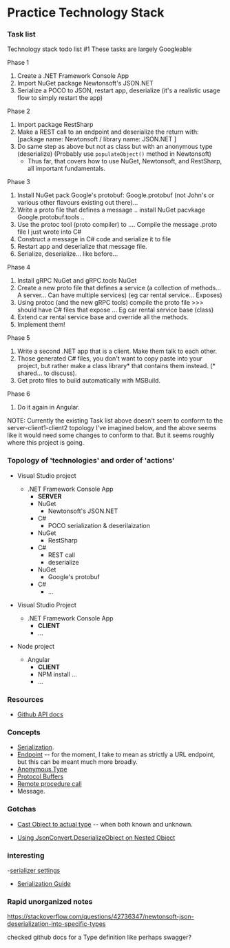 # Practice Technology Stack


### Task list

Technology stack todo list #1 
These tasks are largely Googleable

Phase 1
1. Create a .NET Framework Console App
1. Import NuGet package Newtonsoft's JSON.NET
1. Serialize a POCO to JSON, restart app, deserialize (it's a realistic usage flow to simply restart the app)

Phase 2
1. Import package RestSharp
1. Make a REST call to an endpoint and deserialize the return with: [package name: Newtonsoft / library name: JSON.NET ] 
1. Do same step as above but not as class but with an anonymous type (deserialize) (Probably use `populateObject()` method in Newtonsoft) 
	* Thus far, that covers how to use NuGet, Newtonsoft, and RestSharp, all important fundamentals.

Phase 3
1. Install NuGet pack Google's protobuf: Google.protobuf (not John's or various other flavours existing out there)...
1. Write a proto file that defines a message .. install NuGet pacvkage Google.protobuf.tools ..
1. Use the protoc tool (proto compiler) to .... Compile the message .proto file I just wrote into C#  
1. Construct a message in C# code and serialize it to file
1. Restart app and deserialize that message file.
1. Serialize, deserialize... like before...

Phase 4
1. Install gRPC NuGet and gRPC.tools NuGet
1. Create a new proto file that defines a service (a collection of methods... A server... Can have multiple services) (eg car rental service... Exposes)
1. Using protoc (and the new gRPC tools) compile the proto file >>> should have C# files that expose ... Eg car rental service base (class)
1. Extend car rental service base and override all the methods.
1. Implement them!

Phase 5
1. Write a second .NET app that is a client. Make them talk to each other.
1. Those generated C# files, you don't want to copy paste into your project, but rather make a class library* that contains them instead. (* shared... to discuss).
1. Get proto files to build automatically with MSBuild.

Phase 6
1. Do it again in Angular.

NOTE: Currently the existing Task list above doesn't seem to conform to the server-client1-client2 topology I've imagined below, and the above seems like it would need some changes to conform to that. But it seems roughly where this project is going.


### Topology of 'technologies' and order of 'actions'
- Visual Studio project 
	- .NET Framework Console App 
		* **SERVER**
		- NuGet
			- Newtonsoft's JSON.NET
		- C# 
			- POCO serialization & deserilaization 
		- NuGet
			- RestSharp
		- C#
			- REST call 
			- deserialize 
		- NuGet 
			- Google's protobuf
		- C#
			- ...

- Visual Studio Project
	- .NET Framework Console App
		* **CLIENT**
		- ...

- Node project 
	- Angular
		* **CLIENT**
		- NPM install ... 
		- ...


### Resources

- [Github API docs](https://developer.github.com/v3/)


### Concepts

- [Serialization](https://en.wikipedia.org/wiki/Serialization).
- [Endpoint](https://stackoverflow.com/questions/9807382/what-is-a-web-service-endpoint) -- for the moment, I take to mean as strictly a URL endpoint, but this can be meant much more broadly.
- [Anonymous Type](https://en.wikipedia.org/wiki/Anonymous_type) 
- [Protocol Buffers](https://en.wikipedia.org/wiki/Protocol_Buffers)
- [Remote procedure call](https://en.wikipedia.org/wiki/Remote_procedure_call)
- Message.

### Gotchas

- [Cast Object to actual type](https://stackoverflow.com/questions/12234097/how-to-cast-object-to-its-actual-type) -- when both known and unknown.

- [Using JsonConvert.DeserializeObject on Nested Object
](https://stackoverflow.com/questions/35206019/using-jsonconvert-deserializeobject-on-nested-object)


### interesting 
-[serializer settings](https://stackoverflow.com/questions/31474858/deserialize-to-real-underlying-type-with-newtonsoft-json)

- [Serialization Guide](https://www.newtonsoft.com/json/help/html/SerializationGuide.htm#Objects)


### Rapid unorganized notes

https://stackoverflow.com/questions/42736347/newtonsoft-json-deserialization-into-specific-types

checked github docs for a Type definition like perhaps swagger?